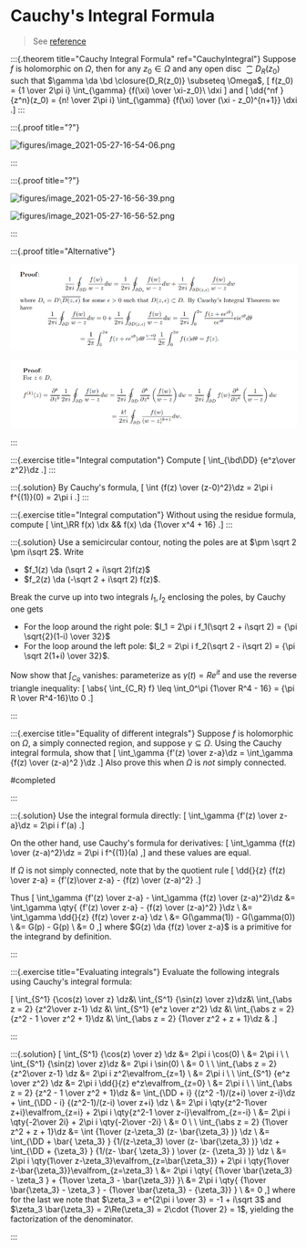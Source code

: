 # Cauchy's Integral Formula

> See [reference](http://home.iitk.ac.in/~psraj/mth102/lecture_notes/comp8.pdf)

:::{.theorem title="Cauchy Integral Formula" ref="CauchyIntegral"}
Suppose $f$ is holomorphic on $\Omega$, then for any $z_0 \in \Omega$ and any open disc $\closure{D_R(z_0)}$ such that $\gamma \da \bd \closure{D_R(z_0)} \subseteq \Omega$,
\[
f(z_0) = {1 \over 2\pi i} \int_{\gamma} {f(\xi) \over \xi-z_0}\ \dxi
\]
and
\[
\dd{^nf }{z^n}(z_0) = {n! \over 2\pi i} \int_{\gamma} {f(\xi) \over (\xi - z_0)^{n+1}} \dxi
.\]
:::

:::{.proof title="?"}

![figures/image_2021-05-27-16-54-06.png](figures/image_2021-05-27-16-54-06.png)

:::

:::{.proof title="?"}

![figures/image_2021-05-27-16-56-39.png](figures/image_2021-05-27-16-56-39.png)

![figures/image_2021-05-27-16-56-52.png](figures/image_2021-05-27-16-56-52.png)

:::

:::{.proof title="Alternative"}

![](figures/2021-12-14_16-49-17.png)

![](figures/2021-12-14_16-49-36.png)

:::

:::{.exercise title="Integral computation"}
Compute
\[
\int_{\bd\DD} {e^z\over z^2}\dz
.\]
:::

:::{.solution}
By Cauchy's formula,
\[
\int {f(z) \over (z-0)^2}\dz = 2\pi i f^{(1)}(0) = 2\pi i
.\]
:::

:::{.exercise title="Integral computation"}
Without using the residue formula, compute
\[
\int_\RR f(x) \dx && f(x) \da {1\over x^4 + 16}
.\]
:::

:::{.solution}
Use a semicircular contour, noting the poles are at $\pm \sqrt 2 \pm i\sqrt 2$. 
Write

- $f_1(z) \da (\sqrt 2 + i\sqrt 2)f(z)$
- $f_2(z) \da (-\sqrt 2 + i\sqrt 2) f(z)$.

Break the curve up into two integrals $I_1, I_2$ enclosing the poles, by Cauchy one gets

- For the loop around the right pole: $I_1 = 2\pi i f_1(\sqrt 2 + i\sqrt 2) = {\pi \sqrt{2}(1-i) \over 32}$
- For the loop around the left pole: $I_2 = 2\pi i f_2(\sqrt 2 - i\sqrt 2) = {\pi \sqrt 2(1+i) \over 32}$.

Now show that $\int_{C_R}$ vanishes: parameterize as $\gamma(t) = Re^{it}$ and use the reverse triangle inequality:
\[
\abs{ \int_{C_R} f} \leq  \int_0^\pi {1\over R^4 - 16} = {\pi R \over R^4-16}\to 0
.\]

:::

:::{.exercise title="Equality of different integrals"}
Suppose $f$ is holomorphic on $\Omega$, a simply connected region, and suppose $\gamma \subseteq \Omega$.
Using the Cauchy integral formula, show that
\[
\int_\gamma {f'(z) \over z-a}\dz = \int_\gamma {f(z) \over (z-a)^2 }\dz
.\]
Also prove this when $\Omega$ is *not* simply connected.

#completed

:::

:::{.solution}
Use the integral formula directly:
\[
\int_\gamma {f'(z) \over z-a}\dz = 2\pi i f'(a)
.\]

On the other hand, use Cauchy's formula for derivatives:
\[
\int_\gamma {f(z) \over (z-a)^2}\dz = 2\pi i f^{(1)}(a)
,\]
and these values are equal.

If $\Omega$ is not simply connected, note that by the quotient rule
\[
\dd{}{z} {f(z) \over z-a} = {f'(z)\over z-a} - {f(z) \over (z-a)^2}
.\]

Thus
\[
\int_\gamma {f'(z) \over z-a} - \int_\gamma {f(z) \over (z-a)^2}\dz 
&= \int_\gamma \qty{ {f'(z) \over z-a} - {f(z) \over (z-a)^2} }\dz \\
&= \int_\gamma \dd{}{z} {f(z) \over z-a} \dz \\
&= G(\gamma(1)) - G(\gamma(0)) \\
&= G(p) - G(p) \\
&= 0
,\]
where $G(z) \da {f(z) \over z-a}$ is a primitive for the integrand by definition.



:::

:::{.exercise title="Evaluating integrals"}
Evaluate the following integrals using Cauchy's integral formula:

\[
\int_{S^1} {\cos(z) \over z} \dz&\\
\int_{S^1} {\sin(z) \over z}\dz&\\
\int_{\abs z = 2} {z^2\over z-1} \dz &\\
\int_{S^1} {e^z \over z^2} \dz &\\
\int_{\abs z = 2} {z^2 - 1 \over z^2 + 1}\dz &\\
\int_{\abs z = 2} {1\over z^2 + z + 1}\dz &
.\]

:::

:::{.solution}
\[
\int_{S^1} {\cos(z) \over z} \dz
&= 2\pi i \cos(0) \\
&= 2\pi i \\ \\
\int_{S^1} {\sin(z) \over z}\dz
&= 2\pi i \sin(0) \\
&= 0 \\ \\
\int_{\abs z = 2} {z^2\over z-1} \dz 
&= 2\pi i z^2\evalfrom_{z=1} \\
&= 2\pi i \\ \\
\int_{S^1} {e^z \over z^2} \dz 
&= 2\pi i \dd{}{z} e^z\evalfrom_{z=0} \\
&= 2\pi i \\ \\
\int_{\abs z = 2} {z^2 - 1 \over z^2 + 1}\dz 
&= \int_{\DD + i} {(z^2 -1)/(z+i) \over z-i}\dz + \int_{\DD - i} {(z^2-1)/(z-i) \over z+i} \dz \\
&= 2\pi i \qty{z^2-1\over z+i}\evalfrom_{z=i} + 2\pi i \qty{z^2-1 \over z-i}\evalfrom_{z=-i} \\
&= 2\pi i \qty{-2\over 2i} + 2\pi i \qty{-2\over -2i} \\
&= 0 \\ \\
\int_{\abs z = 2} {1\over z^2 + z + 1}\dz 
&= \int {1\over (z-\zeta_3) (z- \bar{\zeta_3} )} \dz \\
&= \int_{\DD + \bar{ \zeta_3} } {1/(z-\zeta_3) \over (z- \bar{\zeta_3} )} \dz + \int_{\DD + {\zeta_3} } {1/(z- \bar{ \zeta_3} ) \over (z- {\zeta_3} )} \dz \\
&= 2\pi i \qty{1\over z-\zeta_3}\evalfrom_{z=\bar{\zeta_3}} + 2\pi i \qty{1\over z-\bar{\zeta_3}}\evalfrom_{z=\zeta_3} \\
&= 2\pi i \qty{ {1\over \bar{\zeta_3} - \zeta_3 } + {1\over \zeta_3 - \bar{\zeta_3}} }\\
&= 2\pi i \qty{ {1\over \bar{\zeta_3} - \zeta_3 } - {1\over \bar{\zeta_3} - {\zeta_3}} } \\
&= 0
,\]
where for the last we note that $\zeta_3 = e^{2\pi i \over 3} = -1 + i\sqrt 3$ and $\zeta_3 \bar{\zeta_3} = 2\Re(\zeta_3) = 2\cdot {1\over 2} = 1$, yielding the factorization of the denominator.

:::



